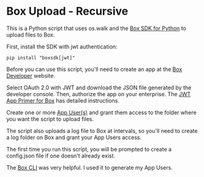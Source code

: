 # Box Upload - Recursive

This is a Python script that uses os.walk and the [Box SDK for Python][1] to upload files to Box.

First, install the SDK with jwt authentication:

	pip install "boxsdk[jwt]"

Before you can use this script, you'll need to create an app at the [Box Developer][2] website.

Select OAuth 2.0 with JWT and download the JSON file generated by the developer console. Then, authorize the app on your enterprise. The [JWT App Primer for Box][4] has detailed instructions.

Create one or more [App User(s)][3] and grant them access to the folder where you want the script to upload files.

The script also uploads a log file to Box at intervals, so you'll need to create a log folder on Box and grant your App Users access.

The first time you run this script, you will be prompted to create a config.json file if one doesn't already exist.
	
The [Box CLI][5] was very helpful. I used it to generate my App Users.

[1]: https://github.com/box/box-python-sdk
[2]: https://developer.box.com
[3]: https://developer.box.com/guides/users/create-app-user/
[4]: https://github.com/box-community/jwt-app-primer
[5]: https://github.com/box/boxcli
